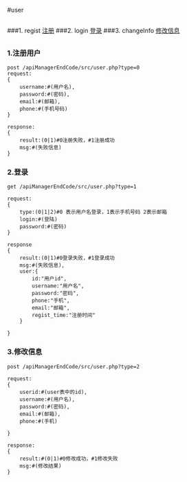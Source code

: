 #user
##

###1. regist [注册](#regsit)
###2. login [登录](#login)
###3. changeInfo [修改信息](#changeInfo)
##

### <a name="regist">1.注册用户</a>

    post /apiManagerEndCode/src/user.php?type=0
	request:
	{
		username:#(用户名),
		password:#(密码),
		email:#(邮箱),
		phone:#(手机号码)
	}

	response:
	{
		result:(0|1)#0注册失败，#1注册成功
		msg:#(失败信息)
	}


### <a name="login">2.登录</a>

	get /apiManagerEndCode/src/user.php?type=1

	request:
	{
		type:(0|1|2)#0 表示用户名登录，1表示手机号码 2表示邮箱
		login:#(登陆)
		password:#(密码)
	}

	response
	{
		result:(0|1)#0登录失败，#1登录成功
		msg:#(失败信息),
		user:{
			id:"用户id",
			username:"用户名",
			password:"密码",
			phone:"手机",
			email:"邮箱",
			regist_time:"注册时间"		
		}

	}


### <a name="changeInfo">3.修改信息</a>

	post /apiManagerEndCode/src/user.php?type=2
	
	request:
	{
		userid:#(user表中的id),
		username:#(用户名),
		password:#(密码),
		email:#(邮箱),
		phone:#(手机)
		
	}

	response:
	{
		result:#(0|1)#0修改成功，#1修改失败
		msg:#(修改结果)
	}